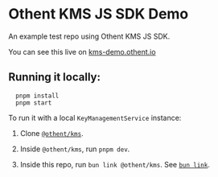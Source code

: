 Othent KMS JS SDK Demo
======================

An example test repo using Othent KMS JS SDK.

You can see this live on [kms-demo.othent.io](https://kms-demo.othent.io)


Running it locally:
-------------------

```
  pnpm install
  pnpm start
```

To run it with a local `KeyManagementService` instance:

1. Clone [`@othent/kms`](https://github.com/Othent/KeyManagementService).

2. Inside `@othent/kms`, run `pnpm dev`.

3. Inside this repo, run `bun link @othent/kms`. See [`bun link`](https://bun.sh/docs/cli/link).
